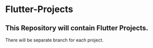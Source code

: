 # Flutter-Projects
## This Repository will contain Flutter Projects.
There will be separate branch for each project.
